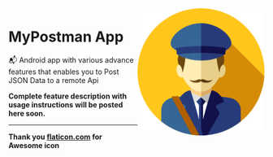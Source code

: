 <img src="https://github.com/NitishGadangi/My_Postman-App/blob/master/ic_main.png?raw=true" align="right" height='250' />

# MyPostman App
📬 Android app with various advance features that enables you to Post JSON Data to a remote Api

**Complete feature description with usage instructions will be posted here soon.**

--------------------------------
**Thank you [flaticon.com](https://www.flaticon.com) for Awesome icon**
